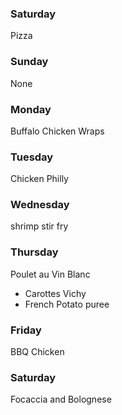 
### Saturday 
Pizza

### Sunday
None

### Monday
Buffalo Chicken Wraps

### Tuesday
Chicken Philly 

### Wednesday 
shrimp stir fry 

### Thursday 
Poulet au Vin Blanc
- Carottes Vichy
- French Potato puree 

### Friday 
BBQ Chicken

### Saturday 
Focaccia and Bolognese 
